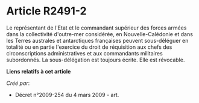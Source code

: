 # Article R2491-2

Le représentant de l'Etat et le commandant supérieur des forces armées dans la collectivité d'outre-mer considérée, en
Nouvelle-Calédonie et dans les Terres australes et antarctiques françaises peuvent sous-déléguer en totalité ou en partie
l'exercice du droit de réquisition aux chefs des circonscriptions administratives et aux commandants militaires subordonnés.
La sous-délégation est toujours écrite. Elle est révocable.

**Liens relatifs à cet article**

_Créé par_:

  - Décret n°2009-254 du 4 mars 2009 - art.
